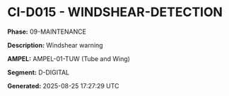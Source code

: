 # CI-D015 - WINDSHEAR-DETECTION

**Phase:** 09-MAINTENANCE

**Description:** Windshear warning

**AMPEL:** AMPEL-01-TUW (Tube and Wing)

**Segment:** D-DIGITAL

**Generated:** 2025-08-25 17:27:29 UTC

